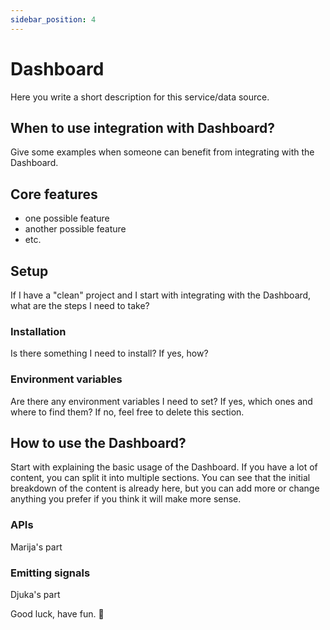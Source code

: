 ```yaml
---
sidebar_position: 4
---
```


# Dashboard

Here you write a short description for this service/data source.

## When to use integration with Dashboard?

Give some examples when someone can benefit from integrating with the Dashboard.

## Core features

* one possible feature
* another possible feature
* etc.

## Setup

If I have a "clean" project and I start with integrating with the Dashboard, what are the steps I need to take?

### Installation

Is there something I need to install? If yes, how?

### Environment variables

Are there any environment variables I need to set? If yes, which ones and where to find them?
If no, feel free to delete this section.

## How to use the Dashboard?

Start with explaining the basic usage of the Dashboard. If you have a lot of content, you can split it into multiple sections.
You can see that the initial breakdown of the content is already here, but you can add more or change anything you
prefer if you think it will make more sense.

### APIs

Marija's part

### Emitting signals

Djuka's part

Good luck, have fun. 🚀